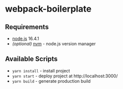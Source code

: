# webpack-boilerplate

## Requirements

- [node.js](https://nodejs.org/en/download/) 16.4.1
- *(optional)* [nvm](https://github.com/coreybutler/nvm-windows) - node.js version manager

## Available Scripts

- `yarn install` - install project
- `yarn start` - deploy project at http://localhost:3000/
- `yarn build` - generate production build
